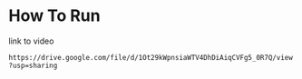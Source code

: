# How To Run

 link to video
 
 `
https://drive.google.com/file/d/1Ot29kWpnsiaWTV4DhDiAiqCVFg5_0R7Q/view?usp=sharing
`
